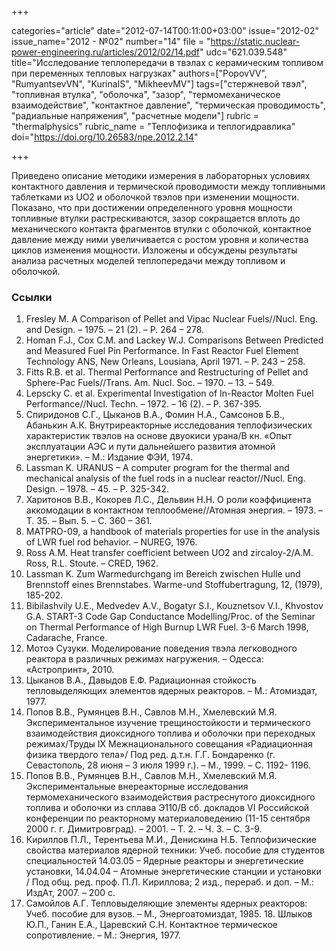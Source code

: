 +++

categories="article"
date="2012-07-14T00:11:00+03:00"
issue="2012-02"
issue_name="2012 - №02"
number="14"
file = "https://static.nuclear-power-engineering.ru/articles/2012/02/14.pdf"
udc="621.039.548"
title="Исследование теплопередачи в твэлах с керамическим топливом при переменных тепловых нагрузках"
authors=["PopovVV", "RumyantsevVN", "KurinaIS", "MikheevMV"]
tags=["стержневой твэл", "топливная втулка", "оболочка", "зазор", "термомеханическое взаимодействие", "контактное давление", "термическая проводимость", "радиальные напряжения", "расчетные модели"]
rubric = "thermalphysics"
rubric_name = "Теплофизика и теплогидравлика"
doi="https://doi.org/10.26583/npe.2012.2.14"

+++

Приведено описание методики измерения в лабораторных условиях контактного давления и термической проводимости между топливными таблетками из UO2 и оболочкой твэлов при изменении мощности. Показано, что при достижении определенного уровня мощности топливные втулки растрескиваются, зазор сокращается вплоть до механического контакта фрагментов втулки с оболочкой, контактное давление между ними увеличивается с ростом уровня и количества циклов изменения мощности. Изложены и обсуждены результаты анализа расчетных моделей теплопередачи между топливом и оболочкой.

### Ссылки

1. Fresley M. A Comparison of Pellet and Vipac Nuclear Fuels//Nucl. Eng. and Design. – 1975. – 21 (2). – Р. 264 – 278. 
2. Homan F.J., Cox C.M. and Lackey W.J. Comparisons Between Predicted and Measured Fuel Pin Performance. In Fast Reactor Fuel Element Technology ANS, New Orleans, Lousiana, April 1971. – Р. 243 – 258. 
3. Fitts R.B. et al. Thermal Performance and Restructuring of Pellet and Sphere-Pac Fuels//Trans. Am. Nucl. Soc. – 1970. – 13. – 549. 
4. Lepsсky C. et al. Experimental Investigation of In-Reactor Molten Fuel Performance//Nucl. Techn. – 1972. – 16 (2). – Р. 367-395. 
5. Спиридонов С.Г., Цыканов В.А., Фомин Н.А., Самсонов Б.В., Абанькин А.К. Внутриреакторные исследования теплофизических характеристик твэлов на основе двуокиси урана/В кн. «Опыт эксплуатации АЭС и пути дальнейшего развития атомной энергетики». – М.: Издание ФЭИ, 1974. 
6. Lassman K. URANUS – A computer program for the thermal and mechanical analysis of the fuel rods in a nuclear reactor//Nucl. Eng. Design. – 1978. – 45. – Р. 325-342. 
7. Харитонов В.В., Кокорев Л.С., Дельвин Н.Н. О роли коэффициента аккомодации в контактном теплообмене//Атомная энергия. – 1973. – Т. 35. – Вып. 5. – С. 360 – 361. 
8. MATPRO-09, a handbook of materials properties for use in the analysis of LWR fuel rod behavior. – NUREG, 1976.
9. Ross A.M. Heat transfer coefficient between UO2 and zircaloy-2/A.M. Ross, R.L. Stoute. – CRED, 1962. 
10. Lassman K. Zum Warmedurchgang im Bereich zwischen Hulle und Brennstoff eines Brennstabes. Warme-und Stoffubertragung, 12, (1979), 185-202. 
11. Bibilashvily U.E., Medvedev A.V., Bogatyr S.I., Kouznetsov V.I., Khvostov G.A. START-3 Code Gap Conductance Modelling/Proc. of the Seminar on Thermal Performance of High Burnup LWR Fuel. 3-6 March 1998, Cadarache, France. 
12. Мотоэ Сузуки. Моделирование поведения твэла легководного реактора в различных режимах нагружения. – Одесса: «Астропринт», 2010. 
13. Цыканов В.А., Давыдов Е.Ф. Радиационная стойкость тепловыделяющих элементов ядерных реакторов. – М.: Атомиздат, 1977. 
14. Попов В.В., Румянцев В.Н., Савлов М.Н., Хмелевский М.Я. Экспериментальное изучение трещиностойкости и термического взаимодействия диоксидного топлива и оболочки при переходных режимах/Труды IX Межнационального совещания «Радиационная физика твердого тела»/ Под ред. д.т.н. Г.Г. Бондаренко (г. Севастополь, 28 июня – 3 июля 1999 г.). – М., 1999. – С. 1192- 1196. 
15. Попов В.В., Румянцев В.Н., Савлов М.Н., Хмелевский М.Я. Экспериментальные внереакторные исследования термомеханического взаимодействия растреснутого диоксидного топлива и оболочки из сплава Э110/В сб. докладов VI Российской конференции по реакторному материаловедению (11-15 сентября 2000 г. г. Димитровград). – 2001. – Т. 2. – Ч. 3. – С. 3-9. 
16. Кириллов П.Л., Терентьева М.И., Денискина Н.Б. Теплофизические свойства материалов ядерной техники: Учеб. пособие для студентов специальностей 14.03.05 – Ядерные реакторы и энергетические установки, 14.04.04 – Атомные энергетические станции и установки / Под общ. ред. проф. П.Л. Кириллова; 2 изд., перераб. и доп. – М.: ИздАт, 2007. – 200 с. 
17. Самойлов А.Г. Тепловыделяющие элементы ядерных реакторов: Учеб. пособие для вузов. – М., Энергоатомиздат, 1985. 18. Шлыков Ю.П., Ганин Е.А., Царевский С.Н. Контактное термическое сопротивление. – М.: Энергия, 1977.